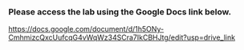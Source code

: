 ### Please access the lab using the Google Docs link below.
https://docs.google.com/document/d/1h5ONy-CmhmizcQxcUufcqG4vWqWz34SCra7IkCBHJtg/edit?usp=drive_link
